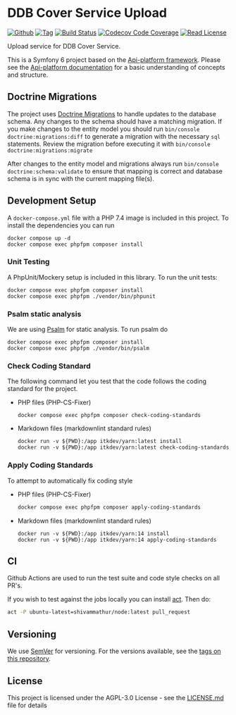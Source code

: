 # DDB Cover Service Upload

[![Github](https://img.shields.io/badge/source-danskernesdigitalebibliotek/ddb--cover--service--upload-blue?style=flat-square)](https://github.com/danskernesdigitalebibliotek/ddb-cover-service-upload)
[![Tag](https://img.shields.io/github/v/tag/danskernesdigitalebibliotek/ddb-cover-service-upload?sort=semver&style=flat-square)](https://github.com/danskernesdigitalebibliotek/ddb-cover-service-upload/tags)
[![Build Status](https://img.shields.io/github/workflow/status/danskernesdigitalebibliotek/ddb-cover-service-upload/Review?label=CI&logo=github&style=flat-square)](https://github.com/danskernesdigitalebibliotek/ddb-cover-service-upload/actions?query=workflow%3A%22Review%22)
[![Codecov Code Coverage](https://img.shields.io/codecov/c/gh/danskernesdigitalebibliotek/ddb-cover-service-upload?label=codecov&logo=codecov&style=flat-square)](https://codecov.io/gh/danskernesdigitalebibliotek/ddb-cover-service-upload)
[![Read License](https://img.shields.io/packagist/l/danskernesdigitalebibliotek/ddb-cover-service-upload.svg?style=flat-square&colorB=darkcyan)](https://github.com/danskernesdigitalebibliotek/ddb-cover-service-upload/blob/master/LICENSE.txt)

Upload service for DDB Cover Service. 

This is a Symfony 6 project based on the [Api-platform
framework](https://github.com/api-platform/api-platform).  Please see the
[Api-platform documentation](https://api-platform.com/docs/) for a basic
understanding of concepts and structure.

## Doctrine Migrations

The project uses [Doctrine
Migrations](https://symfony.com/doc/master/bundles/DoctrineMigrationsBundle/index.html)
to handle updates to the database schema. Any changes to the schema should have
a matching migration. If you make changes to the entity model you should run
`bin/console doctrine:migrations:diff` to generate a migration with the
necessary `sql` statements. Review the migration before executing it with
`bin/console doctrine:migrations:migrate`

After changes to the entity model and migrations always run `bin/console
doctrine:schema:validate` to ensure that mapping is correct and database schema
is in sync with the current mapping file(s).

## Development Setup

A `docker-compose.yml` file with a PHP 7.4 image is included in this project.
To install the dependencies you can run

```shell
docker compose up -d
docker compose exec phpfpm composer install
```

### Unit Testing

A PhpUnit/Mockery setup is included in this library. To run the unit tests:

```shell
docker compose exec phpfpm composer install
docker compose exec phpfpm ./vendor/bin/phpunit
```

### Psalm static analysis

We are using [Psalm](https://psalm.dev/) for static analysis. To run
psalm do

```shell
docker compose exec phpfpm composer install
docker compose exec phpfpm ./vendor/bin/psalm
```

### Check Coding Standard

The following command let you test that the code follows
the coding standard for the project.

* PHP files (PHP-CS-Fixer)

    ```shell
    docker compose exec phpfpm composer check-coding-standards
    ```

* Markdown files (markdownlint standard rules)

    ```shell
    docker run -v ${PWD}:/app itkdev/yarn:latest install
    docker run -v ${PWD}:/app itkdev/yarn:latest check-coding-standards
    ```

### Apply Coding Standards

To attempt to automatically fix coding style

* PHP files (PHP-CS-Fixer)

    ```sh
    docker compose exec phpfpm composer apply-coding-standards
    ```

* Markdown files (markdownlint standard rules)

    ```shell
    docker run -v ${PWD}:/app itkdev/yarn:14 install
    docker run -v ${PWD}:/app itkdev/yarn:14 apply-coding-standards
    ```

## CI

Github Actions are used to run the test suite and code style checks on all PR's.

If you wish to test against the jobs locally you can install [act](https://github.com/nektos/act).
Then do:

```sh
act -P ubuntu-latest=shivammathur/node:latest pull_request
```

## Versioning

We use [SemVer](http://semver.org/) for versioning.
For the versions available, see the
[tags on this repository](https://github.com/itk-dev/openid-connect/tags).

## License

This project is licensed under the AGPL-3.0 License - see the
[LICENSE.md](LICENSE.md) file for details
